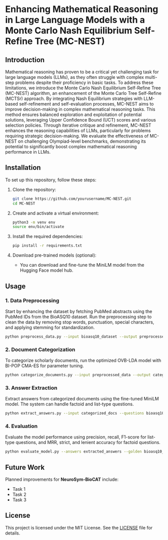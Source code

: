 # Enhancing Mathematical Reasoning in Large Language Models with a Monte Carlo Nash Equilibrium Self-Refine Tree (MC-NEST)

## Introduction
Mathematical reasoning has proven to be a critical yet challenging task for large language models (LLMs), as they often struggle with complex multi-step problems despite their proficiency in basic tasks. To address these limitations, we introduce the Monte Carlo Nash Equilibrium Self-Refine Tree (MC-NEST) algorithm, an enhancement of the Monte Carlo Tree Self-Refine (MCTSr) approach. By integrating Nash Equilibrium strategies with LLM-based self-refinement and self-evaluation processes, MC-NEST aims to improve decision-making in complex mathematical reasoning tasks. This method ensures balanced exploration and exploitation of potential solutions, leveraging Upper Confidence Bound (UCT) scores and various selection policies. Through iterative critique and refinement, MC-NEST enhances the reasoning capabilities of LLMs, particularly for problems requiring strategic decision-making. We evaluate the effectiveness of MC-NEST on challenging Olympiad-level benchmarks, demonstrating its potential to significantly boost complex mathematical reasoning performance in LLMs.

## Installation

To set up this repository, follow these steps:

1. Clone the repository:
   ```bash
   git clone https://github.com/yourusername/MC-NEST.git
   cd MC-NEST
   ```

2. Create and activate a virtual environment:
   ```bash
   python3 -m venv env
   source env/bin/activate
   ```

3. Install the required dependencies:
   ```bash
   pip install -r requirements.txt
   ```

4. Download pre-trained models (optional):
   - You can download and fine-tune the MiniLM model from the Hugging Face model hub.

## Usage

### 1. **Data Preprocessing**
Start by enhancing the dataset by fetching PubMed abstracts using the PubMed IDs from the BioASQ10 dataset. Run the preprocessing step to clean the data by removing stop words, punctuation, special characters, and applying stemming for standardization.

```bash
python preprocess_data.py --input bioasq10_dataset --output preprocessed_data
```

### 2. **Document Categorization**
To categorize scholarly documents, run the optimized OVB-LDA model with BI-POP CMA-ES for parameter tuning.

```bash
python categorize_documents.py --input preprocessed_data --output categorized_docs
```

### 3. **Answer Extraction**
Extract answers from categorized documents using the fine-tuned MiniLM model. The system can handle factoid and list-type questions.

```bash
python extract_answers.py --input categorized_docs --questions bioasq10_questions --output answers
```

### 4. **Evaluation**
Evaluate the model performance using precision, recall, F1-score for list-type questions, and MRR, strict, and lenient accuracy for factoid questions.

```bash
python evaluate_model.py --answers extracted_answers --golden bioasq10_golden --metrics output_metrics
``` 


## Future Work

Planned improvements for **NeuroSym-BioCAT** include:
- Task 1
- Task 2
- Task 3

## License

This project is licensed under the MIT License. See the [LICENSE](LICENSE) file for details.
